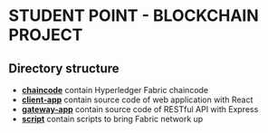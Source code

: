 # STUDENT POINT - BLOCKCHAIN PROJECT
## Directory structure
- [**chaincode**](chaincode) contain Hyperledger Fabric chaincode
- [**client-app**](client-app) contain source code of web application with React
- [**gateway-app**](gateway-app) contain source code of RESTful API with Express
- [**script**](script) contain scripts to bring Fabric network up